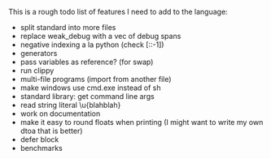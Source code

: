 
This is a rough todo list of features I need to add to the language:

* split standard into more files
* replace weak\_debug with a vec of debug spans
* negative indexing a la python (check [::-1])
* generators
* pass variables as reference? (for swap)
* run clippy
* multi-file programs (import from another file)
* make windows use cmd.exe instead of sh
* standard library: get command line args
* read string literal \u{blahblah}
* work on documentation
* make it easy to round floats when printing (I might want to write my own dtoa that is better)
* defer block
* benchmarks
